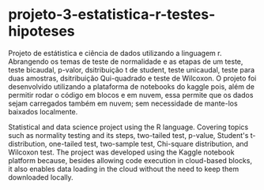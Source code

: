 # projeto-3-estatistica-r-testes-hipoteses

Projeto de estátistica e ciência de dados utilizando a linguagem r. Abrangendo os temas de teste de normalidade e as etapas de um teste, teste bicaudal, p-valor, dsitribuição t de student, teste unicaudal, teste para duas amostras, dsitribuição Qui-quadrado e teste de Wilcoxon. O projeto foi desenvolvido utilizando a plataforma de notebooks do kaggle pois, além de permitir rodar o código em blocos e em nuvem, essa permite que os dados sejam carregados também em nuvem; sem necessidade de mante-los baixados localmente.

Statistical and data science project using the R language. Covering topics such as normality testing and its steps, two-tailed test, p-value, Student's t-distribution, one-tailed test, two-sample test, Chi-square distribution, and Wilcoxon test. The project was developed using the Kaggle notebook platform because, besides allowing code execution in cloud-based blocks, it also enables data loading in the cloud without the need to keep them downloaded locally.
